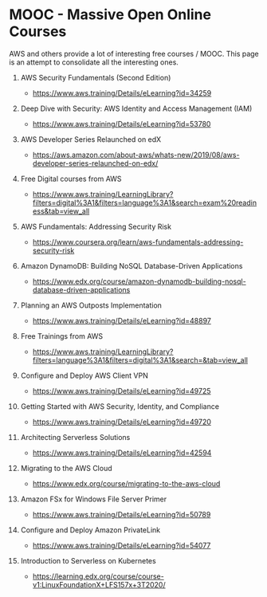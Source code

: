 # MOOC - Massive Open Online Courses

AWS and others provide a lot of interesting free courses / MOOC. This page is an attempt to consolidate all the interesting ones.

1. AWS Security Fundamentals (Second Edition)
    - https://www.aws.training/Details/eLearning?id=34259

1. Deep Dive with Security: AWS Identity and Access Management (IAM)
    - https://www.aws.training/Details/eLearning?id=53780

1. AWS Developer Series Relaunched on edX
    - https://aws.amazon.com/about-aws/whats-new/2019/08/aws-developer-series-relaunched-on-edx/

1. Free Digital courses from AWS
    - https://www.aws.training/LearningLibrary?filters=digital%3A1&filters=language%3A1&search=exam%20readiness&tab=view_all

1. AWS Fundamentals: Addressing Security Risk
    - https://www.coursera.org/learn/aws-fundamentals-addressing-security-risk

1. Amazon DynamoDB: Building NoSQL Database-Driven Applications
    - https://www.edx.org/course/amazon-dynamodb-building-nosql-database-driven-applications

1. Planning an AWS Outposts Implementation
    - https://www.aws.training/Details/eLearning?id=48897

1. Free Trainings from AWS
    - https://www.aws.training/LearningLibrary?filters=language%3A1&filters=digital%3A1&search=&tab=view_all

1. Configure and Deploy AWS Client VPN
    - https://www.aws.training/Details/eLearning?id=49725

1. Getting Started with AWS Security, Identity, and Compliance
    - https://www.aws.training/Details/eLearning?id=49720

1. Architecting Serverless Solutions
    - https://www.aws.training/Details/eLearning?id=42594

1. Migrating to the AWS Cloud
    - https://www.edx.org/course/migrating-to-the-aws-cloud

1. Amazon FSx for Windows File Server Primer
    - https://www.aws.training/Details/eLearning?id=50789

1. Configure and Deploy Amazon PrivateLink
    - https://www.aws.training/Details/eLearning?id=54077

1. Introduction to Serverless on Kubernetes
    - https://learning.edx.org/course/course-v1:LinuxFoundationX+LFS157x+3T2020/